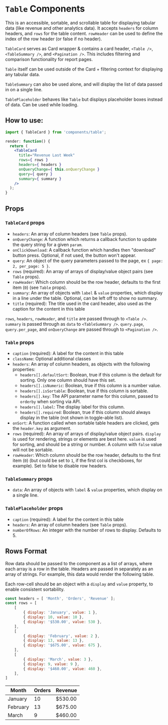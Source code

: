 `Table` Components
==================

This is an accessible, sortable, and scrollable table for displaying tabular data (like revenue and other analytics data). It accepts `headers` for column headers, and `rows` for the table content. `rowHeader` can be used to define the index of the row header (or false if no header).

`TableCard` serves as Card wrapper & contains a card header, `<Table />`, `<TableSummary />`, and `<Pagination />`. This includes filtering and comparison functionality for report pages.

`Table` itself can be used outside of the Card + filtering context for displaying any tabular data.

`TableSummary` can also be used alone, and will display the list of data passed in on a single line.

`TablePlaceholder` behaves like `Table` but displays placeholder boxes instead of data. Can be used while loading.

## How to use:

```jsx
import { TableCard } from 'components/table';

render: function() {
  return (
    <TableCard
      title="Revenue Last Week"
      rows={ rows }
      headers={ headers }
      onQueryChange={ this.onQueryChange }
      query={ query }
      summary={ summary }
    />
  );
}
```

## Props

### `TableCard` props

* `headers`: An array of column headers (see `Table` props).
* `onQueryChange`: A function which returns a callback function to update the query string for a given `param`.
* `onClickDownload`: A callback function which handles then "download" button press. Optional, if not used, the button won't appear.
* `query`: An object of the query parameters passed to the page, ex `{ page: 2, per_page: 5 }`.
* `rows` (required): An array of arrays of display/value object pairs (see `Table` props).
* `rowHeader`: Which column should be the row header, defaults to the first item (`0`) (see `Table` props).
* `summary`: An array of objects with `label` & `value` properties, which display in a line under the table. Optional, can be left off to show no summary.
* `title` (required): The title used in the card header, also used as the caption for the content in this table


`rows`, `headers`, `rowHeader`, and `title` are passed through to `<Table />`. `summary` is passed through as `data` to `<TableSummary />`. `query.page`, `query.per_page`, and `onQueryChange` are passed through to `<Pagination />`.

### `Table` props

* `caption` (required): A label for the content in this table
* `className`: Optional additional classes
* `headers`: An array of column headers, as objects with the following properties:
  * `headers[].defaultSort`: Boolean, true if this column is the default for sorting. Only one column should have this set.
  * `headers[].isNumeric`: Boolean, true if this column is a number value.
  * `headers[].isSortable`: Boolean, true if this column is sortable.
  * `headers[].key`: The API parameter name for this column, passed to `orderby` when sorting via API.
  * `headers[].label`: The display label for this column.
  * `headers[].required`: Boolean, true if this column should always display in the table (not shown in toggle-able list).
* `onSort`: A function called when sortable table headers are clicked, gets the `header.key` as argument.
* `rows` (required): An array of arrays of display/value object pairs. `display` is used for rendering, strings or elements are best here. `value` is used for sorting, and should be a string or number. A column with `false` value will not be sortable.
* `rowHeader`: Which column should be the row header, defaults to the first item (`0`) (but could be set to `1`, if the first col is checkboxes, for example). Set to false to disable row headers.

### `TableSummary` props

* `data`: An array of objects with `label` & `value` properties, which display on a single line.

### `TablePlaceholder` props

* `caption` (required): A label for the content in this table
* `headers`: An array of column headers (see `Table` props).
* `numberOfRows`: An integer with the number of rows to display. Defaults to 5.

## Rows Format

Row data should be passed to the component as a list of arrays, where each array is a row in the table. Headers are passed in separately as an array of strings. For example, this data would render the following table.

Each row-cell should be an object with a `display` and `value` property, to enable consistent sortability.

```js
const headers = [ 'Month', 'Orders', 'Revenue' ];
const rows = [
	[
		{ display: 'January', value: 1 },
		{ display: 10, value: 10 },
		{ display: '$530.00', value: 530 },
	],
	[
		{ display: 'February', value: 2 },
		{ display: 13, value: 13 },
		{ display: '$675.00', value: 675 },
	],
	[
		{ display: 'March', value: 3 },
		{ display: 9, value: 9 },
		{ display: '$460.00', value: 460 },
	],
]
```

|   Month  | Orders | Revenue |
| ---------|--------|---------|
| January  |     10 | $530.00 |
| February |     13 | $675.00 |
| March    |      9 | $460.00 |
